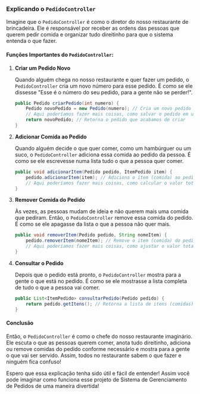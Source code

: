 ### Explicando o `PedidoController`

Imagine que o `PedidoController` é como o diretor do nosso restaurante de brincadeira. Ele é responsável por receber as ordens das pessoas que querem pedir comida e organizar tudo direitinho para que o sistema entenda o que fazer.

#### Funções Importantes do `PedidoController`:

1. **Criar um Pedido Novo**

   Quando alguém chega no nosso restaurante e quer fazer um pedido, o `PedidoController` cria um novo número para esse pedido. É como se ele dissesse "Esse é o número do seu pedido, para a gente não se perder!".

   ```java
   public Pedido criarPedido(int numero) {
       Pedido novoPedido = new Pedido(numero); // Cria um novo pedido com o número fornecido
       // Aqui poderíamos fazer mais coisas, como salvar o pedido em um lugar especial
       return novoPedido; // Retorna o pedido que acabamos de criar
   }
   ```

2. **Adicionar Comida ao Pedido**

   Quando alguém decide o que quer comer, como um hambúrguer ou um suco, o `PedidoController` adiciona essa comida ao pedido da pessoa. É como se ele escrevesse numa lista tudo o que a pessoa quer comer.

   ```java
   public void adicionarItem(Pedido pedido, ItemPedido item) {
       pedido.adicionarItem(item); // Adiciona o item (comida) ao pedido que já existe
       // Aqui poderíamos fazer mais coisas, como calcular o valor total do pedido
   }
   ```

3. **Remover Comida do Pedido**

   Às vezes, as pessoas mudam de ideia e não querem mais uma comida que pediram. Então, o `PedidoController` remove essa comida do pedido. É como se ele apagasse da lista o que a pessoa não quer mais.

   ```java
   public void removerItem(Pedido pedido, String nomeItem) {
       pedido.removerItem(nomeItem); // Remove o item (comida) do pedido
       // Aqui poderíamos fazer mais coisas, como ajustar o valor total do pedido
   }
   ```

4. **Consultar o Pedido**

   Depois que o pedido está pronto, o `PedidoController` mostra para a gente o que está no pedido. É como se ele mostrasse a lista completa de tudo o que a pessoa vai comer.

   ```java
   public List<ItemPedido> consultarPedido(Pedido pedido) {
       return pedido.getItens(); // Retorna a lista de itens (comidas) que estão no pedido
   }
   ```

#### Conclusão

Então, o `PedidoController` é como o chefe do nosso restaurante imaginário. Ele escuta o que as pessoas querem comer, anota tudo direitinho, adiciona ou remove comidas do pedido conforme necessário e mostra para a gente o que vai ser servido. Assim, todos no restaurante sabem o que fazer e ninguém fica confuso!

Espero que essa explicação tenha sido útil e fácil de entender! Assim você pode imaginar como funciona esse projeto de Sistema de Gerenciamento de Pedidos de uma maneira divertida!